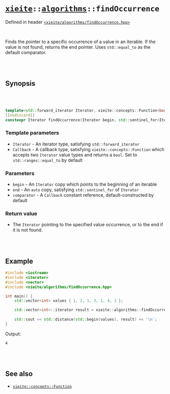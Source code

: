 # [`xieite`](../../README.md)`::`[`algorithms`](../../docs/algorithms.md)`::findOccurrence`
Defined in header [`<xieite/algorithms/findOccurrence.hpp>`](../../include/xieite/algorithms/findOccurrence.hpp)

<br/>

Finds the pointer to a specific occurrence of a value in an iterable. If the value is not found, returns the end pointer. Uses `std::equal_to` as the default comparator.

<br/><br/>

## Synopsis

<br/><br/>

```cpp
template<std::forward_iterator Iterator, xieite::concepts::Function<bool(std::iter_value_t<Iterator>, std::iter_value_t<Iterator>)> Callback = std::ranges::equal_to>
[[nodiscard]]
constexpr Iterator findOccurrence(Iterator begin, std::sentinel_for<Iterator> auto end, const std::convertible_to<std::iter_value_t<Iterator>> auto& value, std::size_t count, const Callback& comparator = Callback());
```
### Template parameters
- `Iterator` - An iterator type, satisfying `std::forward_iterator`
- `Callback` - A callback type, satisfying `xieite::concepts::Function` which accepts two `Iterator` value types and returns a `bool`. Set to `std::ranges::equal_to` by default
### Parameters
- `begin` - An `Iterator` copy which points to the beginning of an iterable
- `end` - An `auto` copy, satisfying `std::sentinel_for` of `Iterator`
- `comparator` - A `Callback` constant reference, default-constructed by default
### Return value
- The `Iterator` pointing to the specified value occurrence, or to the end if it is not found.

<br/><br/>

## Example
```cpp
#include <iostream>
#include <iterator>
#include <vector>
#include <xieite/algorithms/findOccurrence.hpp>

int main() {
	std::vector<int> values { 1, 2, 1, 3, 1, 4, 1 };

	std::vector<int>::iterator result = xieite::algorithms::findOccurrence(std::begin(values), std::end(values), 1, 3);
	
	std::cout << std::distance(std::begin(values), result) << '\n';
}
```
Output:
```
4
```

<br/><br/>

## See also
- [`xieite::concepts::Function`](../../docs/concepts/Function.md)